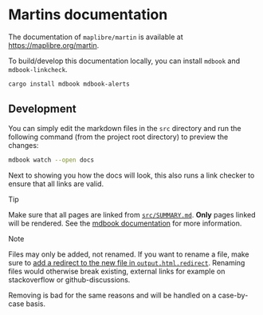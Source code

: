 # Martins documentation

The documentation of `maplibre/martin` is available at <https://maplibre.org/martin>.

To build/develop this documentation locally, you can install `mdbook` and `mdbook-linkcheck`.

```bash
cargo install mdbook mdbook-alerts
```

## Development

You can simply edit the markdown files in the `src` directory and run the following command (from the project root directory) to preview the changes:

```bash
mdbook watch --open docs
```

Next to showing you how the docs will look, this also runs a link checker to ensure that all links are valid.

> [!TIP]
> Make sure that all pages are linked from [`src/SUMMARY.md`](src/SUMMARY.md).
> **Only** pages linked will be rendered.
> See the [mdbook documentation](https://rust-lang.github.io/mdBook/) for more information.

> [!NOTE]
> Files may only be added, not renamed.
> If you want to rename a file, make sure to [add a redirect to the new file in `output.html.redirect`](https://rust-lang.github.io/mdBook/format/configuration/renderers.html#outputhtmlredirect).
> Renaming files would otherwise break existing, external links for example on stackoverflow or github-discussions.
>
> Removing is bad for the same reasons and will be handled on a case-by-case basis.
